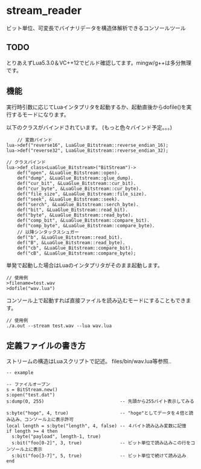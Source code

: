 # stream_reader

ビット単位、可変長でバイナリデータを構造体解析できるコンソールツール

## TODO

とりあえずLua5.3.0＆VC++12でビルド確認してます。mingw/g++は多分無理です。

## 機能
実行時引数に応じてLuaインタプリタを起動するか、起動直後からdofile()を実行するモードになります。

以下のクラスがバインドされています。
(もっと色々バインド予定。。。)

        // 変数バインド
	lua->def("reverse16", LuaGlue_Bitstream::reverse_endian_16);
	lua->def("reverse32", LuaGlue_Bitstream::reverse_endian_32);

	// クラスバインド
	lua->def_class<LuaGlue_Bitstream>("BitStream")->
		def("open", &LuaGlue_Bitstream::open).
		def("dump", &LuaGlue_Bitstream::glue_dump).
		def("cur_bit", &LuaGlue_Bitstream::cur_bit).
		def("cur_byte", &LuaGlue_Bitstream::cur_byte).
		def("file_size", &LuaGlue_Bitstream::file_size).
		def("seek", &LuaGlue_Bitstream::seek).
		def("serch", &LuaGlue_Bitstream::serch_byte).
		def("bit", &LuaGlue_Bitstream::read_bit).
		def("byte", &LuaGlue_Bitstream::read_byte).
		def("comp_bit", &LuaGlue_Bitstream::compare_bit).
		def("comp_byte", &LuaGlue_Bitstream::compare_byte).
		// 以降シンタックスシュガー
		def("b", &LuaGlue_Bitstream::read_bit).
		def("B", &LuaGlue_Bitstream::read_byte).
		def("cb", &LuaGlue_Bitstream::compare_bit).
		def("cB", &LuaGlue_Bitstream::compare_byte);

単発で起動した場合はLuaのインタプリタがそのまま起動します。

    // 使用例
    >filename=test.wav
    >dofile("wav.lua")

コンソール上で起動すれば直接ファイルを読み込むモードにすることもできます。

    // 使用例
    ./a.out --stream test.wav --lua wav.lua
	
## 定義ファイルの書き方
ストリームの構造はLuaスクリプトで記述。
files/bin/wav.lua等参照..

    -- example
    
    -- ファイルオープン
    s = BitStream.new()
    s:open("test.dat")
    s:dump(0, 255)                            -- 先頭から255バイト表示してみる

    s:byte("hoge", 4, true)                   -- "hoge"としてデータを４倍と読み込み、コンソール上に表示許可
    local length = s:byte("length", 4, false) -- ４バイト読み込み変数に記憶
    if length >= 4 then
      s:byte("payload", length-1, true)
      s:bit("foo[0-2]", 3, true)              -- ビット単位で読み込みこの行をコンソール上に表示
      s:bit("foo[3-7]", 5, true)              -- ビット単位で続けて読み込み
    end
